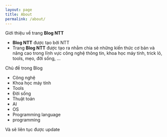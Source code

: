 ```yaml
---
layout: page
title: About
permalink: /about/
---
```

   
Giới thiệu về trang **Blog NTT**
- **Blog NTT** được tạo bởi NTT 
- Trang **Blog NTT** được tạo ra nhằm chia sẻ những kiến thức cơ bản và nâng cao trong lĩnh vực công nghệ thông tin, khoa học máy tính, trick lỏ, tools, mẹo, đời sống, ...

Chủ đề trong Blog
- Công nghệ
- Khoa học máy tính
- Tools
- Đời sống
- Thuật toán 
- AI
- OS
- Programming language
- programming

Và sẽ liên tục được update
